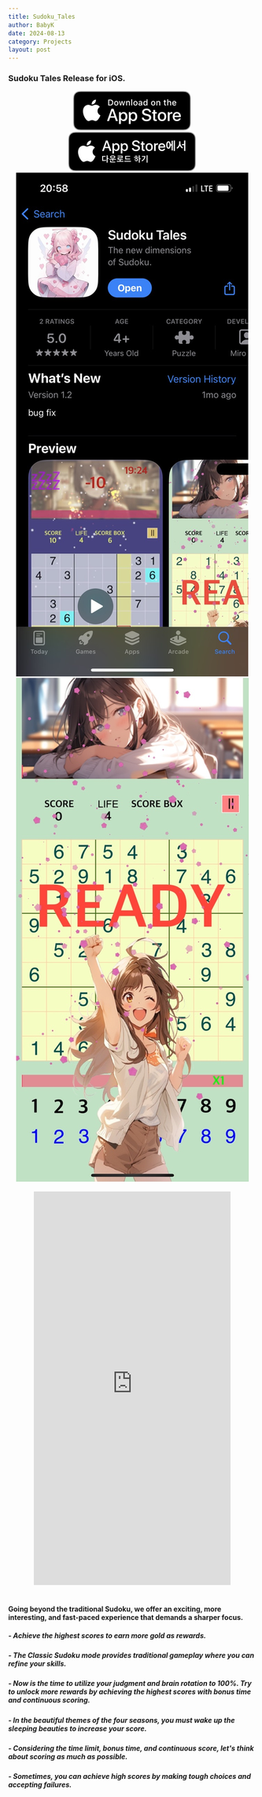 ```yaml
---
title: Sudoku_Tales
author: BabyK
date: 2024-08-13
category: Projects
layout: post
---
```


### Sudoku Tales Release for iOS.

<div class="row" align="center">
  <div class="column">
    <a href="https://apps.apple.com/us/app/sudoku-tales/id6479256294" target="_blank">
    <img src="/img/appleBadge/Download_on_the_App_Store_Badge_US-UK_RGB_blk_092917.svg"></a>
    </div>
    <div class="column">
    <a href="https://apps.apple.com/kr/app/sudoku-tales/id6479256294" target="_blank"> 
    <img src="/img/appleBadge/Download_on_the_App_Store_Badge_KR_RGB_blk_100317.svg"></a>
    </div>
</div>


<div class="row" align="center">
  <div class="column">
    <img src="/img/sudokuTales/SudokuTalesShot01.jpeg" >
  </div>
  <div class="column">
    <img src="/img/sudokuTales/SudokuTalesShot02.jpeg" >
  </div>

</div>
<br>

<div align="center">
        <iframe width="400" height="800" src="https://www.youtube.com/embed/0drHezJYZGU?autoplay=1?controls=0" title="Sudoku Tales for iOS" frameborder="0" allow="accelerometer; autoplay; clipboard-write; encrypted-media; gyroscope; picture-in-picture; web-share" allowfullscreen></iframe>
</div>
<br>


#### Going beyond the traditional Sudoku, we offer an exciting, more interesting, and fast-paced experience that demands a sharper focus.
##### - Achieve the highest scores to earn more gold as rewards.

##### - The Classic Sudoku mode provides traditional gameplay where you can refine your skills.

##### - Now is the time to utilize your judgment and brain rotation to 100%. Try to unlock more rewards by achieving the highest scores with bonus time and continuous scoring.

##### - In the beautiful themes of the four seasons, you must wake up the sleeping beauties to increase your score.

##### - Considering the time limit, bonus time, and continuous score, let's think about scoring as much as possible.

##### - Sometimes, you can achieve high scores by making tough choices and accepting failures.